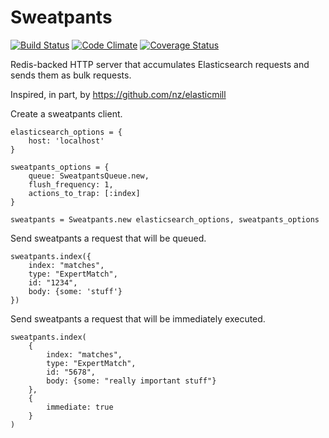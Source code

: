 # Sweatpants 
[![Build Status](https://secure.travis-ci.org/bentona/sweatpants.png?branch=master)](http://travis-ci.org/bentona/sweatpants) [![Code Climate](https://codeclimate.com/github/bentona/sweatpants.png)](https://codeclimate.com/github/bentona/sweatpants) [![Coverage Status](https://coveralls.io/repos/bentona/sweatpants/badge.png)](https://coveralls.io/r/bentona/sweatpants)

Redis-backed HTTP server that accumulates Elasticsearch requests and sends them as bulk requests. 

Inspired, in part, by https://github.com/nz/elasticmill


Create a sweatpants client.
```
elasticsearch_options = {
	host: 'localhost'
}

sweatpants_options = {
	queue: SweatpantsQueue.new,
	flush_frequency: 1,
	actions_to_trap: [:index]
}

sweatpants = Sweatpants.new elasticsearch_options, sweatpants_options
```

Send sweatpants a request that will be queued.
```
sweatpants.index({
	index: "matches", 
	type: "ExpertMatch", 
	id: "1234",
	body: {some: 'stuff'}
})
```

Send sweatpants a request that will be immediately executed.
```
sweatpants.index(
	{
		index: "matches",
		type: "ExpertMatch",
		id: "5678",
		body: {some: "really important stuff"}
	}, 
	{
		immediate: true
	}
)
```
